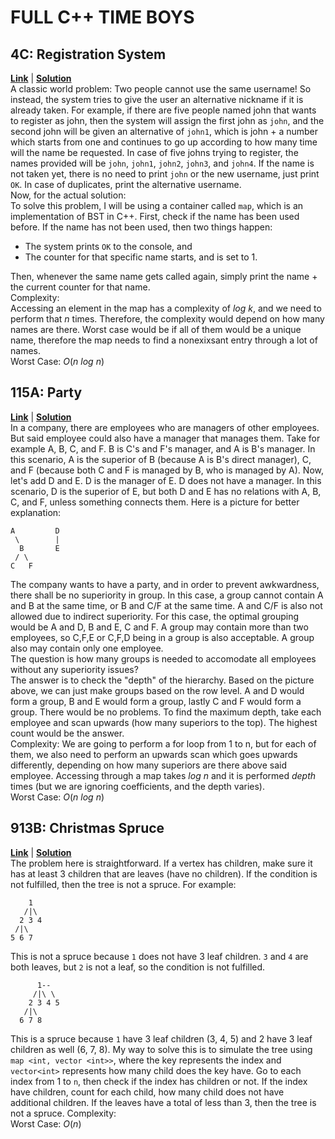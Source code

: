 # FULL C++ TIME BOYS
## 4C: Registration System
[**Link**](http://codeforces.com/problemset/problem/4/C) | [**Solution**](http://codeforces.com/contest/4/submission/30821374)\
A classic world problem: Two people cannot use the same username! So instead, the system tries to give the user an alternative nickname if it is already taken. For example, if there are five people named john that wants to register as john, then the system will assign the first john as `john`, and the second john will be given an alternative of `john1`, which is john + a number which starts from one and continues to go up according to how many time will the name be requested. In case of five johns trying to register, the names provided will be `john`, `john1`, `john2`, `john3`, and `john4`. If the name is not taken yet, there is no need to print `john` or the new username, just print `OK`. In case of duplicates, print the alternative username.\
Now, for the actual solution:\
To solve this problem, I will be using a container called `map`, which is an implementation of BST in C++. First, check if the name has been used before. If the name has not been used, then two things happen:
-  The system prints `OK` to the console, and
-  The counter for that specific name starts, and is set to 1.
  
Then, whenever the same name gets called again, simply print the name + the current counter for that name.\
Complexity:\
Accessing an element in the map has a complexity of *log k*, and we need to perform that *n* times. Therefore, the complexity would depend on how many names are there. Worst case would be if all of them would be a unique name, therefore the map needs to find a nonexixsant entry through a lot of names.\
Worst Case: *O*(*n log n*)

## 115A: Party
[**Link**](http://codeforces.com/problemset/problem/115/A) | [**Solution**](http://codeforces.com/problemset/submission/115/43630708)\
In a company, there are employees who are managers of other employees. But said employee could also have a manager that manages them. Take for example A, B, C, and F. B is C's and F's manager, and A is B's manager. In this scenario, A is the superior of B (because A is B's direct manager), C, and F (because both C and F is managed by B, who is managed by A). Now, let's add D and E. D is the manager of E. D does not have a manager. In this scenario, D is the superior of E, but both D and E has no relations with A, B, C, and F, unless something connects them. Here is a picture for better explanation:
```
A         D
 \        |
  B       E
 / \
C   F
```
The company wants to have a party, and in order to prevent awkwardness, there shall be no superiority in group. In this case, a group cannot contain A and B at the same time, or B and C/F at the same time. A and C/F is also not allowed due to indirect superiority. For this case, the optimal grouping would be A and D, B and E, C and F. A group may contain more than two employees, so C,F,E or C,F,D being in a group is also acceptable. A group also may contain only one employee.\
The question is how many groups is needed to accomodate all employees without any superiority issues?\
The answer is to check the "depth" of the hierarchy. Based on the picture above, we can just make groups based on the row level. A and D would form a group, B and E would form a group, lastly C and F would form a group. There would be no problems. To find the maximum depth, take each employee and scan upwards (how many superiors to the top). The highest count would be the answer.\
Complexity:
We are going to perform a for loop from 1 to n, but for each of them, we also need to perform an upwards scan which goes upwards differently, depending on how many superiors are there above said employee. Accessing through a map takes *log n* and it is performed *depth* times (but we are ignoring coefficients, and the depth varies).\
Worst Case: *O*(*n log n*)<br>

## 913B: Christmas Spruce
[**Link**](http://codeforces.com/contest/913/problem/B) | [**Solution**](http://codeforces.com/contest/913/submission/43604759)\
The problem here is straightforward. If a vertex has children, make sure it has at least 3 children that are leaves (have no children). If the condition is not fulfilled, then the tree is not a spruce. For example:
```
    1
   /|\
  2 3 4
 /|\
5 6 7
```
This is not a spruce because `1` does not have 3 leaf children. `3` and `4` are both leaves, but `2` is not a leaf, so the condition is not fulfilled.
```
      1--
     /|\ \
    2 3 4 5 
   /|\
  6 7 8
```
This is a spruce because `1` have 3 leaf children (3, 4, 5) and 2 have 3 leaf children as well (6, 7, 8).
My way to solve this is to simulate the tree using `map <int, vector <int>>`, where the key represents the index and `vector<int>` represents how many child does the key have. Go to each index from 1 to `n`, then check if the index has children or not. If the index have children, count for each child, how many child does not have additional children. If the leaves have a total of less than 3, then the tree is not a spruce.
Complexity:<br>
Worst Case: *O*(*n*)<br>
